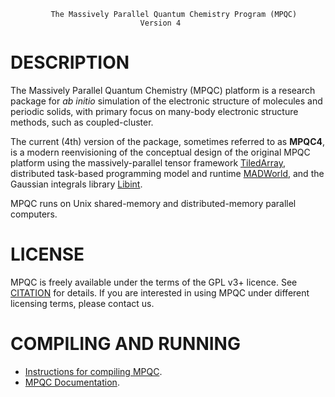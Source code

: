 
             The Massively Parallel Quantum Chemistry Program (MPQC)
                                 Version 4

DESCRIPTION
===========

  The Massively Parallel Quantum Chemistry (MPQC) platform is a research package
  for *ab initio* simulation of the electronic structure of molecules and periodic
  solids, with primary focus on many-body electronic structure methods, such as coupled-cluster.

  The current (4th) version of the package, sometimes referred to as <b>MPQC4</b>, is a modern
  reenvisioning of the conceptual design of the original MPQC platform using the massively-parallel tensor
  framework <a href="https://github.com/ValeevGroup/tiledarray">TiledArray</a>, distributed task-based programming model
  and runtime <a href="https://github.com/m-a-d-n-e-s-s/madness">MADWorld</a>, and the Gaussian integrals library
  <a href="https://github.com/evaleev/libint">Libint</a>.

  MPQC runs on Unix shared-memory and distributed-memory parallel computers.

LICENSE
=======

  MPQC is freely available under the terms of the GPL v3+ licence. See <a href="https://github.com/ValeevGroup/mpqc/blob/master/CITATION">CITATION</a> for details.
  If you are interested in using MPQC under different licensing terms, please contact us.

COMPILING AND RUNNING
=====================

* [Instructions for compiling MPQC](https://github.com/ValeevGroup/mpqc/blob/master/INSTALL.md).
* [MPQC Documentation](https://valeevgroup.github.io/mpqc-docs/).
